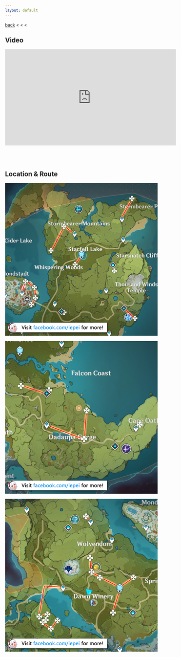 ```yaml
---
layout: default
---
```


[back](../) < < <

## Video

<iframe width="560" height="315" src="https://www.youtube.com/embed/QasraXI6mOY" frameborder="0" allow="accelerometer; autoplay; clipboard-write; encrypted-media; gyroscope; picture-in-picture" allowfullscreen></iframe>

<br/><br/>

## Location & Route

![dandelion seed route 1](dandelion-seed-route-1.jpg)

![dandelion seed route 2](dandelion-seed-route-2.jpg)

![dandelion seed route 2](dandelion-seed-route-3.jpg)
